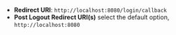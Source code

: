 * **Redirect URI**: `http://localhost:8080/login/callback`
* **Post Logout Redirect URI(s)** select the default option, `http://localhost:8080`